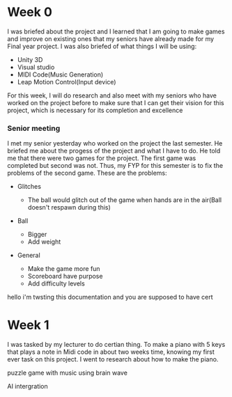# Week 0
I was briefed about the project and I learned that I am going to make games and improve on existing ones that my seniors have already made for my Final year project.
 I was also briefed of what things I will be using:
 * Unity 3D
 * Visual studio
 * MIDI Code(Music Generation)
 * Leap Motion Control(Input device)

For this week, I will do research and also meet with my seniors who have worked on the project before to make sure that I can get their vision for this project, which is necessary for its completion and excellence

### Senior meeting
I met my senior yesterday who worked on the project the last semester. He briefed me about the progess of the project and what I have to do. He told me that there were two games for the project. The first game was completed but second was not. Thus, my FYP for this semester is to fix the problems of the second game.
These are the problems:
* Glitches
	* The ball would glitch out of the game when hands are in the air(Ball doesn't respawn during this)

* Ball       
	* Bigger
	* Add weight

* General
	* Make the game more fun
	* Scoreboard have purpose
	* Add difficulty levels

hello i'm twsting this documentation and you  are supposed to have cert
# Week 1
I was tasked by my lecturer to do certian thing. To make a piano with 5 keys that plays a note in Midi code in about two weeks time, knowing my first ever task on this project. I went to research about how to make the piano.

puzzle game with music using brain wave

AI intergration
<!--stackedit_data:
eyJoaXN0b3J5IjpbLTE2NjkzMjM0MDcsLTQ0ODI1NDA0NywtOT
c5MjIyNTc3LC04ODM2NDAxLC0xNDcxNzAwMjU1LC02NTg2NDk1
NTIsLTIwMDU2NzUzODEsLTE5NDg1NjgyNDgsNDYzOTc0NCw1Nz
Q5MzE1NDIsNTcxODE1Mzc3XX0=
-->